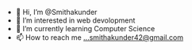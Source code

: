 
- 👋 Hi, I’m @Smithakunder
- 👀 I’m interested in web devolopment
- 🌱 I’m currently learning Computer Science
- 📫 How to reach me ...smithakunder42@gmail.com
